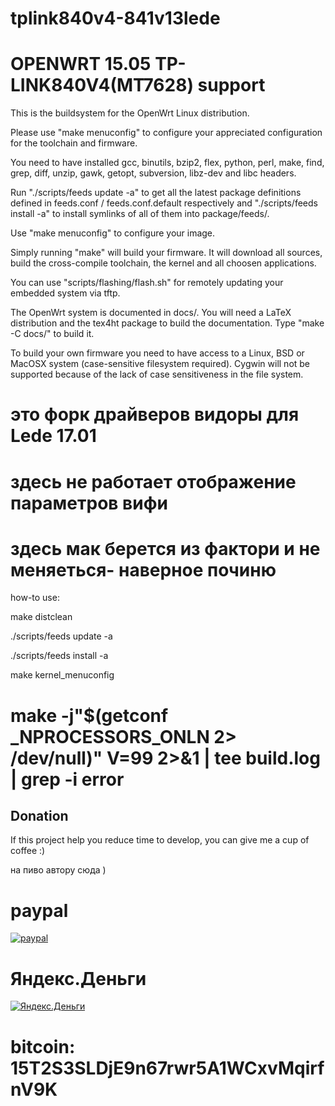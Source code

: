 # tplink840v4-841v13lede
OPENWRT 15.05 TP-LINK840V4(MT7628) support
=============================================
This is the buildsystem for the OpenWrt Linux distribution.

Please use "make menuconfig" to configure your appreciated
configuration for the toolchain and firmware.

You need to have installed gcc, binutils, bzip2, flex, python, perl, make,
find, grep, diff, unzip, gawk, getopt, subversion, libz-dev and libc headers.

Run "./scripts/feeds update -a" to get all the latest package definitions
defined in feeds.conf / feeds.conf.default respectively
and "./scripts/feeds install -a" to install symlinks of all of them into
package/feeds/.

Use "make menuconfig" to configure your image.

Simply running "make" will build your firmware.
It will download all sources, build the cross-compile toolchain, 
the kernel and all choosen applications.

You can use "scripts/flashing/flash.sh" for remotely updating your embedded
system via tftp.

The OpenWrt system is documented in docs/. You will need a LaTeX distribution
and the tex4ht package to build the documentation. Type "make -C docs/" to build it.

To build your own firmware you need to have access to a Linux, BSD or MacOSX system
(case-sensitive filesystem required). Cygwin will not be supported because of
the lack of case sensitiveness in the file system.

это   форк  драйверов  видоры  для  Lede 17.01
==============================================
здесь  не  работает   отображение  параметров вифи
==============================================
здесь  мак   берется  из  фактори и  не  меняеться- наверное  починю
==============================================

 how-to  use:
 
 make distclean
 
 ./scripts/feeds update -a
 
 ./scripts/feeds install -a
 
 make kernel_menuconfig
 
  make  -j"$(getconf _NPROCESSORS_ONLN 2> /dev/null)" V=99 2>&1 | tee build.log | grep -i error
  ============================================
## Donation
If this project help you reduce time to develop, you can give me a cup of coffee :) 

 на  пиво автору сюда )
 
paypal
=============================================
[![paypal](https://www.paypalobjects.com/en_US/i/btn/btn_donateCC_LG.gif)](https://www.paypal.com/cgi-bin/webscr?cmd=_s-xclick&hosted_button_id=QQ7FWMZLJUFEQ)

Яндекс.Деньги
============================================
[![Яндекс.Деньги](https://money.yandex.ru/img/wallet-50x50.gif)](https://money.yandex.ru/to/410014027691291)

bitcoin: 15T2S3SLDjE9n67rwr5A1WCxvMqirfnV9K
=============================================
